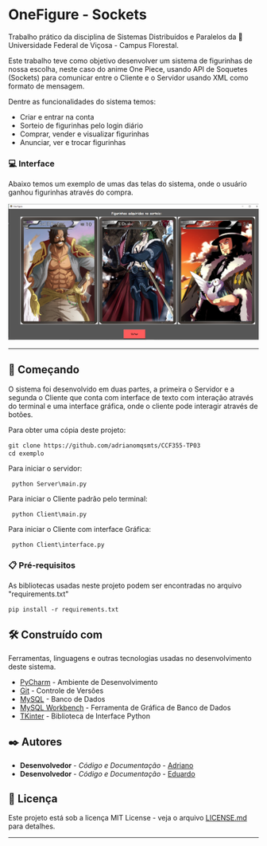 # OneFigure - Sockets

Trabalho prático da disciplina de Sistemas Distribuídos e Paralelos da 🏫 Universidade Federal de Viçosa - Campus Florestal. 

Este trabalho teve como objetivo desenvolver um sistema de figurinhas de nossa escolha, neste caso do anime One Piece, usando API de Soquetes (Sockets) para comunicar entre o Cliente e o Servidor usando XML como formato de mensagem. 

Dentre as funcionalidades do sistema temos:

- Criar e entrar na conta
- Sorteio de figurinhas pelo login diário
- Comprar, vender e visualizar figurinhas
- Anunciar, ver e trocar figurinhas

### 💻 Interface 

Abaixo temos um exemplo de umas das telas do sistema, onde o usuário ganhou figurinhas através do compra. 

![](readme/interface.png)


********************************************


## 🚀 Começando

O sistema foi desenvolvido em duas partes, a primeira o Servidor e a segunda o Cliente que conta com interface de texto com interação através do terminal e uma interface gráfica, onde o cliente pode interagir através de botões. 

Para obter uma cópia deste projeto:

```shell
git clone https://github.com/adrianomqsmts/CCF355-TP03
cd exemplo
```

Para iniciar o servidor:

```shell
 python Server\main.py
```

Para iniciar o Cliente padrão pelo terminal:

```shell
 python Client\main.py
```

Para iniciar o Cliente com interface Gráfica:

```shell
 python Client\interface.py
```

### 📋 Pré-requisitos

As bibliotecas usadas neste projeto podem ser encontradas no arquivo "requirements.txt"

```shell
pip install -r requirements.txt 
```

## 🛠️ Construído com

Ferramentas, linguagens e outras tecnologias usadas no desenvolvimento deste sistema.

* [PyCharm](https://www.jetbrains.com/pycharm/) - Ambiente de Desenvolvimento
* [Git](https://git-scm.com/) - Controle de Versões
* [MySQL](https://dev.mysql.com/doc/) - Banco de Dados
* [MySQL Workbench](https://dev.mysql.com/doc/workbench/en/) - Ferramenta de Gráfica de Banco de Dados
* [TKinter](https://docs.python.org/3/library/tkinter.html) - Biblioteca de Interface Python

## ✒️ Autores

* **Desenvolvedor** - *Código e Documentação* - [Adriano](https://github.com/adrianomqsmts)
* **Desenvolvedor** - *Código e Documentação* - [Eduardo](https://github.com/eduardovbe)

## 📄 Licença

Este projeto está sob a licença MIT License - veja o arquivo [LICENSE.md](https://github.com/adrianomqsmts/OneFigure-Sockets/blob/master/LICENSE) para detalhes.

---
